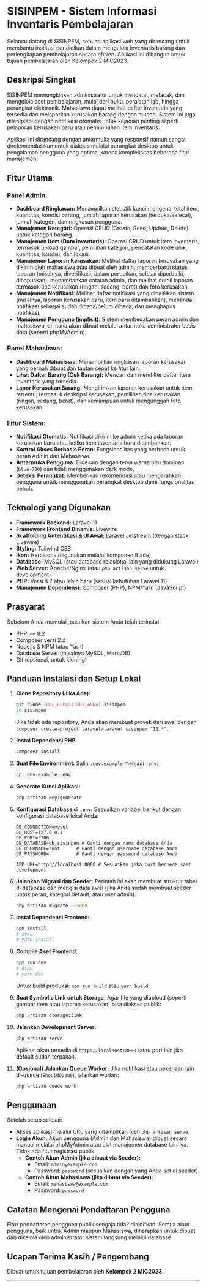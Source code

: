 # SISINPEM - Sistem Informasi Inventaris Pembelajaran

Selamat datang di SISINPEM, sebuah aplikasi web yang dirancang untuk membantu institusi pendidikan dalam mengelola inventaris barang dan perlengkapan pembelajaran secara efisien. Aplikasi ini dibangun untuk tujuan pembelajaran oleh Kelompok 2 MIC2023.

## Deskripsi Singkat

SISINPEM memungkinkan administrator untuk mencatat, melacak, dan mengelola aset pembelajaran, mulai dari buku, peralatan lab, hingga perangkat elektronik. Mahasiswa dapat melihat daftar inventaris yang tersedia dan melaporkan kerusakan barang dengan mudah. Sistem ini juga dilengkapi dengan notifikasi otomatis untuk kejadian penting seperti pelaporan kerusakan baru atau penambahan item inventaris.

Aplikasi ini dirancang dengan antarmuka yang responsif namun sangat direkomendasikan untuk diakses melalui perangkat desktop untuk pengalaman pengguna yang optimal karena kompleksitas beberapa fitur manajemen.

## Fitur Utama

### Panel Admin:
* **Dashboard Ringkasan:** Menampilkan statistik kunci mengenai total item, kuantitas, kondisi barang, jumlah laporan kerusakan (terbuka/selesai), jumlah kategori, dan ringkasan pengguna.
* **Manajemen Kategori:** Operasi CRUD (Create, Read, Update, Delete) untuk kategori barang.
* **Manajemen Item (Data Inventaris):** Operasi CRUD untuk item inventaris, termasuk upload gambar, pemilihan kategori, pencatatan kode unik, kuantitas, kondisi, dan lokasi.
* **Manajemen Laporan Kerusakan:** Melihat daftar laporan kerusakan yang dikirim oleh mahasiswa atau dibuat oleh admin, memperbarui status laporan (misalnya, diverifikasi, dalam perbaikan, selesai diperbaiki, dihapuskan), menambahkan catatan admin, dan melihat detail laporan termasuk tipe kerusakan (ringan, sedang, berat) dan foto kerusakan.
* **Manajemen Notifikasi:** Melihat daftar notifikasi yang dihasilkan sistem (misalnya, laporan kerusakan baru, item baru ditambahkan), menandai notifikasi sebagai sudah dibaca/belum dibaca, dan menghapus notifikasi.
* **Manajemen Pengguna (implisit):** Sistem membedakan peran admin dan mahasiswa, di mana akun dibuat melalui antarmuka administrator basis data (seperti phpMyAdmin).

### Panel Mahasiswa:
* **Dashboard Mahasiswa:** Menampilkan ringkasan laporan kerusakan yang pernah dibuat dan tautan cepat ke fitur lain.
* **Lihat Daftar Barang (Cek Barang):** Mencari dan memfilter daftar item inventaris yang tersedia.
* **Lapor Kerusakan Barang:** Mengirimkan laporan kerusakan untuk item tertentu, termasuk deskripsi kerusakan, pemilihan tipe kerusakan (ringan, sedang, berat), dan kemampuan untuk mengunggah foto kerusakan.

### Fitur Sistem:
* **Notifikasi Otomatis:** Notifikasi dikirim ke admin ketika ada laporan kerusakan baru atau ketika item inventaris baru ditambahkan.
* **Kontrol Akses Berbasis Peran:** Fungsionalitas yang berbeda untuk peran Admin dan Mahasiswa.
* **Antarmuka Pengguna:** Didesain dengan tema warna biru dominan (`blue-700`) dan tidak menggunakan dark mode.
* **Deteksi Perangkat:** Memberikan rekomendasi atau mengarahkan pengguna untuk menggunakan perangkat desktop demi fungsionalitas penuh.

## Teknologi yang Digunakan

* **Framework Backend:** Laravel 11
* **Framework Frontend Dinamis:** Livewire
* **Scaffolding Autentikasi & UI Awal:** Laravel Jetstream (dengan stack Livewire)
* **Styling:** Tailwind CSS
* **Ikon:** Heroicons (digunakan melalui komponen Blade)
* **Database:** MySQL (atau database relasional lain yang didukung Laravel)
* **Web Server:** Apache/Nginx (atau `php artisan serve` untuk development)
* **PHP:** Versi 8.2 atau lebih baru (sesuai kebutuhan Laravel 11)
* **Manajemen Dependensi:** Composer (PHP), NPM/Yarn (JavaScript)

## Prasyarat

Sebelum Anda memulai, pastikan sistem Anda telah terinstal:
* PHP >= 8.2
* Composer versi 2.x
* Node.js & NPM (atau Yarn)
* Database Server (misalnya MySQL, MariaDB)
* Git (opsional, untuk kloning)

## Panduan Instalasi dan Setup Lokal

1.  **Clone Repository (Jika Ada):**
    ```bash
    git clone [URL_REPOSITORY_ANDA] sisinpem
    cd sisinpem
    ```
    Jika tidak ada repository, Anda akan membuat proyek dari awal dengan `composer create-project laravel/laravel sisinpem "11.*"`.

2.  **Instal Dependensi PHP:**
    ```bash
    composer install
    ```

3.  **Buat File Environment:**
    Salin `.env.example` menjadi `.env`:
    ```bash
    cp .env.example .env
    ```

4.  **Generate Kunci Aplikasi:**
    ```bash
    php artisan key:generate
    ```

5.  **Konfigurasi Database di `.env`:**
    Sesuaikan variabel berikut dengan konfigurasi database lokal Anda:
    ```env
    DB_CONNECTION=mysql
    DB_HOST=127.0.0.1
    DB_PORT=3306
    DB_DATABASE=db_sisinpem # Ganti dengan nama database Anda
    DB_USERNAME=root      # Ganti dengan username database Anda
    DB_PASSWORD=          # Ganti dengan password database Anda

    APP_URL=http://localhost:8000 # Sesuaikan jika port berbeda saat development
    ```

6.  **Jalankan Migrasi dan Seeder:**
    Perintah ini akan membuat struktur tabel di database dan mengisi data awal (jika Anda sudah membuat seeder untuk peran, kategori default, atau user admin).
    ```bash
    php artisan migrate --seed
    ```

7.  **Instal Dependensi Frontend:**
    ```bash
    npm install
    # atau
    # yarn install
    ```

8.  **Compile Aset Frontend:**
    ```bash
    npm run dev
    # atau
    # yarn dev
    ```
    Untuk build produksi: `npm run build` atau `yarn build`.

9.  **Buat Symbolic Link untuk Storage:**
    Agar file yang diupload (seperti gambar item atau laporan kerusakan) bisa diakses publik:
    ```bash
    php artisan storage:link
    ```

10. **Jalankan Development Server:**
    ```bash
    php artisan serve
    ```
    Aplikasi akan tersedia di `http://localhost:8000` (atau port lain jika default sudah terpakai).

11. **(Opsional) Jalankan Queue Worker:**
    Jika notifikasi atau pekerjaan lain di-queue (`ShouldQueue`), jalankan worker:
    ```bash
    php artisan queue:work
    ```

## Penggunaan

Setelah setup selesai:
* Akses aplikasi melalui URL yang ditampilkan oleh `php artisan serve`.
* **Login Akun:** Akun pengguna (Admin dan Mahasiswa) dibuat secara manual melalui phpMyAdmin atau alat manajemen database lainnya. Tidak ada fitur registrasi publik.
    * **Contoh Akun Admin (jika dibuat via Seeder):**
        * Email: `admin@example.com`
        * Password: `password` (sesuaikan dengan yang Anda set di seeder)
    * **Contoh Akun Mahasiswa (jika dibuat via Seeder):**
        * Email: `mahasiswa@example.com`
        * Password: `password`

## Catatan Mengenai Pendaftaran Pengguna

Fitur pendaftaran pengguna publik sengaja tidak diaktifkan. Semua akun pengguna, baik untuk Admin maupun Mahasiswa, diharapkan untuk dibuat dan dikelola oleh administrator sistem langsung melalui database

## Ucapan Terima Kasih / Pengembang

Dibuat untuk tujuan pembelajaran oleh **Kelompok 2 MIC2023**.

---